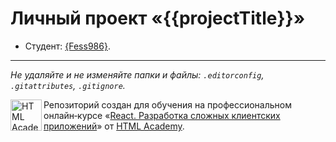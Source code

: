 # Личный проект «{{projectTitle}}»

* Студент: [{Fess986}]({{https://github.com/fess986/}}).

---

_Не удаляйте и не изменяйте папки и файлы:_
_`.editorconfig`, `.gitattributes`, `.gitignore`._


<a href="https://htmlacademy.ru/intensive/react"><img align="left" width="50" height="50" title="HTML Academy" src="https://up.htmlacademy.ru/static/img/intensive/react/logo-for-github.png"></a>

Репозиторий создан для обучения на профессиональном онлайн‑курсе «[React. Разработка сложных клиентских приложений](https://htmlacademy.ru/intensive/react)» от [HTML Academy](https://htmlacademy.ru).
